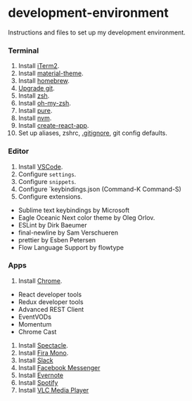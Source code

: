 # development-environment
Instructions and files to set up my development environment.

### Terminal

1. Install [iTerm2](https://www.iterm2.com/downloads.html).
1. Install [material-theme](https://github.com/MartinSeeler/iterm2-material-design).
1. Install [homebrew](https://brew.sh/).
1. [Upgrade git](https://medium.com/@katopz/how-to-upgrade-git-ff00ea12be18).
1. Install [zsh](https://github.com/robbyrussell/oh-my-zsh/wiki/Installing-ZSH).
1. Install [oh-my-zsh](https://github.com/robbyrussell/oh-my-zsh).
1. Install [pure](https://github.com/sindresorhus/pure).
1. Install [nvm](https://github.com/creationix/nvm).
1. Install [create-react-app](https://github.com/facebookincubator/create-react-app).
1. Set up aliases, zshrc, [.gitignore](https://help.github.com/articles/ignoring-files/), git config defaults.

### Editor

1. Install [VSCode](https://code.visualstudio.com/).
1. Configure `settings`.
1. Configure `snippets`.
1. Configure `keybindings.json (Command-K Command-S)
1. Configure extensions.
  * Sublime text keybindings by Microsoft
  * Eagle Oceanic Next color theme by Oleg Orlov.
  * ESLint by Dirk Baeumer
  * final-newline by Sam Verschueren
  * prettier by Esben Petersen
  * Flow Language Support by flowtype

### Apps

1. Install [Chrome](https://www.google.com/chrome/browser/desktop/index.html?brand=CHBD&gclid=EAIaIQobChMI29W20NuV1QIVB7jACh0zCQoqEAAYASAAEgLje_D_BwE).
  * React developer tools
  * Redux developer tools
  * Advanced REST Client
  * EventVODs
  * Momentum
  * Chrome Cast
1. Install [Spectacle](https://www.spectacleapp.com/).
1. Install [Fira Mono](https://fonts.google.com/specimen/Fira+Mono?selection.family=Fira+Mono).
1. Install [Slack](https://slack.com/downloads/osx)
1. Install [Facebook Messenger](https://fbmacmessenger.rsms.me/)
1. Install [Evernote](https://evernote.com/download)
1. Install [Spotify](https://www.spotify.com/us/download/other/)
1. Install [VLC Media Player](https://www.videolan.org/vlc/index.html)
